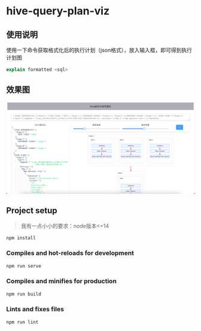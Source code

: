 # hive-query-plan-viz

## 使用说明
使用一下命令获取格式化后的执行计划（json格式），放入输入框，即可得到执行计划图
```sql
explain formatted <sql>
```
## 效果图
![img.png](img.png)![]()

## Project setup
> 我有一点小小的要求：node版本<=14

```
npm install
```

### Compiles and hot-reloads for development
```
npm run serve
```

### Compiles and minifies for production
```
npm run build
```

### Lints and fixes files
```
npm run lint
```

